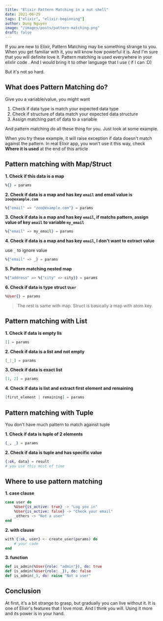 ```yaml
---
title: "Elixir Pattern Matching in a nut shell"
date: 2021-06-29
tags: ["elixir", "elixir-beginning"]
author: Dung Nguyen
image: "/images/posts/pattern-matching.png"
draft: false
---
```



If you are new to Elixir, Pattern Matching may be something strange to you. When you get familiar with it, you will know how powerful it is. And I'm sure that you will definite love it. Pattern matching is used everywhere in your elixlir code . And I would bring it to other language that I use ( if I can :D)

But it's not so hard. 

## What does Pattern Matching do?

Give you a variable/value, you might want

1. Check if data type is match your expected data type
2. Check if structure of data match your expected data structure
3. Assign matching part of data to a variable

And pattern matching do all these thing for you. Just look at some example. 

When you try these example, it will raise exception if data doesn't match against the pattern. In real Elixir app, you won't use it this way, check **Where it is used** at the end of this article

## Pattern matching with Map/Struct

**1. Check if this data is a map**

```elixir
%{} = params
```

**2. Check if data is a map and has key `email` and email value is `zoo@example.com`**

```elixir
%{"email" => "zoo@example.com"} = params
```

**3. Check if data is a map and has key `email`, if matchs pattern, assign value of key `email` to variable `my_email`**

```elixir
%{"email" => my_email} = params
```

**4. Check if data is a map and has key `email`, I don't want to extract value**

use `_` to ignore value

```elixir
%{"email" => _} = params
```

**5. Pattern matching nested map**

```elixir
%{"address" => %{"city" => city}} = params
```

**6. Check if data is type struct `User`**

```elixir
%User{} = params
```

> The rest is same with map. Struct is basically a map with atom key.

## Pattern matching with List

**1. Check if data is empty lis**

```elixir
[] = params
```

**2. Check if data is a list and not empty**

```elixir
[_|_] = params
```

**3. Check if data is exact list**

```elixir
[1, 2] = params
```

**4. Check if data is list and extract first element and remaining**

```elixir
[first_element | remaining] = params
```

## Pattern matching with Tuple

You don't have much pattern to match against tuple

**1. Check if data is tuple of 2 elements**

```elixir
{_, _} = params
```

**2. Check if data is tuple and has specific value**

```elixir
{:ok, data} = result
# you use this most of time
```

## Where to use pattern matching

**1. case clause**

```elixir
case user do
	%User{is_active: true} -> "Log you in"
	%User{is_active: false} -> "Check your email"
	_others -> "Not a user"
end
```

**2. with clause**

```elixir
with {:ok, user} <- create_user(params) do
	# your code
end
```

**3. function**

```elixir
def is_admin(%User{role: "admin"}), do: true
def is_admin(%User{role: _}), do: false
def is_admin(_), do: raise "Not a user"
```

## Conclusion

At first, it's a bit strange to grasp, but gradually you can live without it. It is one of Elixir's features that I love most. And I think you will. Using it more and its power is in your hand.
